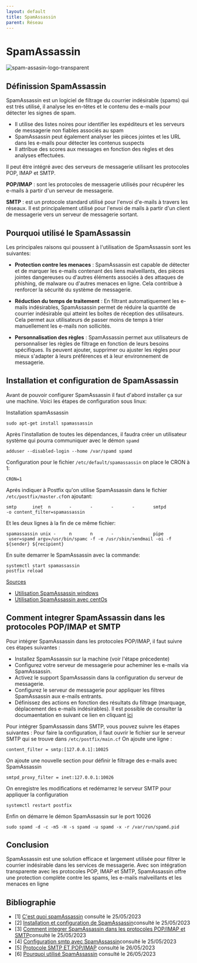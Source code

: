 ```yaml
---
layout: default
title: SpamAssassin
parent: Réseau
---
```


# SpamAssassin

![spam-assasin-logo-transparent](https://github.com/HaAymar/Wiki-TI/assets/71372488/1942bfb7-2f7b-4608-86ca-b60ff8112e35)

## Définission SpamAssassin
SpamAssassin est un logiciel de filtrage du courrier indésirable (spams) qui est trés utilisé, il analyse les en-têtes et le contenu des e-mails pour détecter les signes de spam.
- Il utilise des listes noires pour identifier les expéditeurs et les serveurs de messagerie non fiables associés au spam
- SpamAssassin peut également analyser les pièces jointes et les URL dans les e-mails pour détecter les contenus suspects
- Il attribue des scores aux messages en fonction des règles et des analyses effectuées.

Il peut être intégré avec des serveurs de messagerie utilisant les protocoles POP, IMAP et SMTP.
 
<b>POP/IMAP</b> : sont les protocoles de messagerie utilisés pour récupérer les e-mails à partir d'un serveur de messagerie.

<b>SMTP</b> :  est un protocole standard utilisé pour l'envoi d'e-mails à travers les réseaux. Il est principalement utilisé pour l'envoi de mails à partir d'un client de messagerie vers un serveur de messagerie sortant.

## Pourquoi utilisé le SpamAssassin

Les principales raisons qui poussent à l'utilisation de SpamAssassin sont les suivantes:

- <b>Protection contre les menaces</b> : SpamAssassin est capable de détecter et de marquer les e-mails contenant des liens malveillants, des pièces jointes dangereuses ou d'autres éléments associés à des attaques de phishing, de malware ou d'autres menaces en ligne. Cela contribue à renforcer la sécurité du système de messagerie.

- <b>Réduction du temps de traitement</b> : En filtrant automatiquement les e-mails indésirables, SpamAssassin permet de réduire la quantité de courrier indésirable qui atteint les boîtes de réception des utilisateurs. Cela permet aux utilisateurs de passer moins de temps à trier manuellement les e-mails non sollicités.

- <b>Personnalisation des règles</b> : SpamAssassin permet aux utilisateurs de personnaliser les règles de filtrage en fonction de leurs besoins spécifiques. Ils peuvent ajouter, supprimer ou ajuster les règles pour mieux s'adapter à leurs préférences et à leur environnement de messagerie.

## Installation et configuration de SpamAssassin
Avant de pouvoir configurer SpamAssassin il faut d'abord installer ça sur une machine.
Voici les étapes de configuration sous linux:

Installation spamAssassin

```
sudo apt-get install spamassassin
```

Après l'installation de toutes les dépendances, il faudra créer un utilisateur système qui pourra communiquer avec le démon `spamd`

```
adduser --disabled-login --home /var/spamd spamd
```

Configuration pour le fichier ```/etc/default/spamassassin``` on place le CRON à 1:

```
CRON=1
```
Aprés indiquer à Postfix  qu'on utilise SpamAssassin dans le fichier `/etc/postfix/master.cf`on ajoutant:
```
smtp      inet  n       -       -       -       -       smtpd
-o content_filter=spamassassin
```
Et les deux lignes à la fin de ce même fichier:

```
spamassassin unix -     n       n       -       -       pipe
 user=spamd argv=/usr/bin/spamc -f -e /usr/sbin/sendmail -oi -f ${sender} ${recipient}
```
En suite demarrer le SpamAssassin avec la commande:
```
systemctl start spamassassin
postfix reload
```
[Sources](https://www.hostnextra.com/kb/install-spamassassin-with-postfix-on-ubuntu/)

- [Utilisation SpamAssassin windows](https://cwiki.apache.org/confluence/display/spamassassin/UsingOnWindows)
- [Utilisation SpamAssassin avec centOs](https://archives.microlinux.fr/spamassassin-centos-7/)

## Comment integrer SpamAssassin dans les protocoles POP/IMAP et SMTP

Pour intégrer SpamAssassin dans les protocoles POP/IMAP, il faut suivre ces étapes suivantes :
- Installez SpamAssassin sur la machine (voir l'étape précedente)
- Configurez votre serveur de messagerie pour acheminer les e-mails via SpamAssassin.
- Activez le support SpamAssassin dans la configuration du serveur de messagerie.
- Configurez le serveur de messagerie pour appliquer les filtres SpamAssassin aux e-mails entrants.
- Définissez des actions en fonction des résultats du filtrage (marquage, déplacement des e-mails indésirables).
Il est possible de consulter la documaentation en suivant ce lien en cliquant [ici](https://doc.ubuntu-fr.org/serveur_mail_avec_postfix_et_courier-imap)

Pour intégrer SpamAssassin dans SMTP, vous pouvez suivre les étapes suivantes : 
Pour faire la configuration, il faut ouvrir le fichier sur le serveur SMTP qui se trouve dans `/etc/postfix/main.cf`
On ajoute une ligne :
```
content_filter = smtp:[127.0.0.1]:10025
```
On ajoute une nouvelle section pour définir le filtrage des e-mails avec SpamAssassin
```
smtpd_proxy_filter = inet:127.0.0.1:10026
```
On enregistre les modifications et redémarrez le serveur SMTP pour appliquer la configuration
```
systemctl restart postfix
```
Enfin on démarre le démon SpamAssassin sur le port 10026
```
sudo spamd -d -c -m5 -H -s spamd -u spamd -x -r /var/run/spamd.pid
```
## Conclusion
SpamAssassin est une solution efficace et largement utilisée pour filtrer le courrier indésirable dans les services de messagerie. Avec son intégration transparente avec les protocoles POP, IMAP et SMTP, SpamAssassin offre une protection complète contre les spams, les e-mails malveillants et les menaces en ligne

## Bibliographie
- [1] [C'est quoi spamAssassin](https://en.wikipedia.org/w/index.php?title=Apache_SpamAssassin&action=history) consulté le 25/05/2023
- [2] [Installation et configuration de SpamAssassin](https://www.hostnextra.com/kb/install-spamassassin-with-postfix-on-ubuntu/)consulté le 25/05/2023
- [3] [Comment integrer SpamAssassin dans les protocoles POP/IMAP et SMTP](https://siguillaume.developpez.com/tutoriels/linux/mise-place-systeme-messagerie-electronique-sous-linux/?page=page-1)consulté le 25/05/2023
- [4] [Configuration smtp avec SpamAssassin](https://www.malekal.com/installer-configurer-spamassassin-debian/)consulté le 25/05/2023
- [5] [Protocole SMTP ET POP/IMAP](https://www.cleanfox.io/blog/divers/les-protocoles-de-messagerie/#:~:text=Les%20protocoles%20sortants%20(SMTP)%20servent,et%20de%20distribution%20des%20messages) consulté le 26/05/2023
- [6] [Pourquoi utilisé SpamAssassin](https://www.hostpapa.com/knowledgebase/fr/knowledge-base/comment-utiliser-spamassassin/) consulté le 26/05/2023
